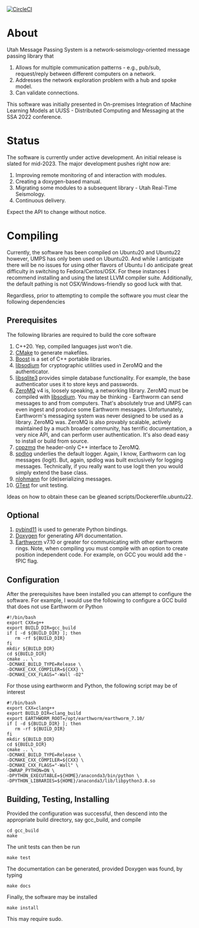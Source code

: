 [![CircleCI](https://circleci.com/gh/uofuseismo/umps.svg?style=svg&circle-token=build_status)](https://circleci.com/gh/uofuseismo/umps)

# About 

Utah Message Passing System is a network-seismology-oriented message passing library that

   1. Allows for multiple communication patterns - e.g., pub/sub, request/reply between different computers on a network.
   2. Addresses the network exploration problem with a hub and spoke model.
   3. Can validate connections.

This software was initially presented in On-premises Integration of Machine Learning Models at UUSS - Distributed Computing and Messaging at the SSA 2022 conference.

# Status

The software is currently under active development.  An initial release is slated for mid-2023.  The major development pushes right now are:

   1. Improving remote monitoring of and interaction with modules.
   2. Creating a doxygen-based manual. 
   3. Migrating some modules to a subsequent library - Utah Real-Time Seismology.
   4. Continuous delivery.

Expect the API to change without notice.

# Compiling

Currently, the software has been compiled on Ubuntu20 and Ubuntu22 however, UMPS has only been used on Ubuntu20.  And while I anticipate there will be no issues for using other flavors of Ubuntu I do anticipate great difficulty in switching to Fedora/Centos/OSX.  For these instances I recommend installing and using the latest LLVM compiler suite.  Additionally, the default pathing is not OSX/Windows-friendly so good luck with that.

Regardless, prior to attempting to compile the software you must clear the following dependencies

## Prerequisites

The following libraries are required to build the core software

   1.  C++20.  Yep, compiled languages just won't die.
   2.  [CMake](cmake.org) to generate makefiles.
   3.  [Boost](https://www.boost.org/) is a set of C++ portable libraries.
   3.  [libsodium](https://github.com/jedisct1/libsodium) for cryptographic utilities used in ZeroMQ and the authenticator.
   4.  [libsqlite3](https://www.sqlite.org/index.html) provides simple database functionality.  For example, the base authenticator uses it to store keys and passwords.
   5.  [ZeroMQ](https://zeromq.org/) v4 is, loosely speaking, a networking library.  ZeroMQ must be compiled with [libsodium](https://github.com/jedisct1/libsodium).  You may be thinking - Earthworm can send messages to and from computers.  That's absolutely true and UMPS can even ingest and produce some Earthworm messages.   Unfortunately, Earthworm's messaging system was never designed to be used as a library.  ZeroMQ was.  ZeroMQ is also provably scalable, actively maintained by a much broader community, has terrific documentation, a very nice API, and can perform user authentication.  It's also dead easy to install or build from source.  
   6.  [cppzmq](https://github.com/zeromq/cppzmq) the header-only C++ interface to ZeroMQ.
   7.  [spdlog](https://github.com/gabime/spdlog) underlies the default logger.  Again, I know, Earthworm can log messages (logit).  But, again, spdlog was built exclusively for logging messages.  Technically, if you really want to use logit then you would simply extend the base class.
   8.  [nlohmann](https://github.com/nlohmann/json) for (de)serializing messages.
   9.  [GTest](https://github.com/google/googletest) for unit testing.

Ideas on how to obtain these can be gleaned scripts/Dockererfile.ubuntu22.

## Optional

   1.  [pybind11](https://github.com/pybind/pybind11) is used to generate Python bindings.
   2.  [Doxygen](https://www.doxygen.nl/index.html) for generating API documentation.
   3.  [Earthworm](http://folkworm.ceri.memphis.edu/ew-dist/v7.10.1/earthworm_7.10.1-src.tgz) v7.10 or greater for communicating with other earthworm rings.  Note, when compiling you must compile with an option to create position independent code.  For example, on GCC you would add the -fPIC flag.

## Configuration

After the prerequisites have been installed you can attempt to configure the software.  For example, I would use the following to configure a GCC build that does not use Earthworm or Python

    #!/bin/bash
    export CXX=g++
    export BUILD_DIR=gcc_build
    if [ -d ${BUILD_DIR} ]; then
       rm -rf ${BUILD_DIR}
    fi
    mkdir ${BUILD_DIR}
    cd ${BUILD_DIR}
    cmake .. \
    -DCMAKE_BUILD_TYPE=Release \
    -DCMAKE_CXX_COMPILER=${CXX} \
    -DCMAKE_CXX_FLAGS="-Wall -O2"

For those using earthworm and Python, the following script may be of interest

    #!/bin/bash
    export CXX=clang++
    export BUILD_DIR=clang_build
    export EARTHWORM_ROOT=/opt/earthworm/earthworm_7.10/
    if [ -d ${BUILD_DIR} ]; then
       rm -rf ${BUILD_DIR}
    fi
    mkdir ${BUILD_DIR}
    cd ${BUILD_DIR}
    cmake .. \
    -DCMAKE_BUILD_TYPE=Release \
    -DCMAKE_CXX_COMPILER=${CXX} \
    -DCMAKE_CXX_FLAGS="-Wall" \
    -DWRAP_PYTHON=ON \
    -DPYTHON_EXECUTABLE=${HOME}/anaconda3/bin/python \
    -DPYTHON_LIBRARIES=${HOME}/anaconda3/lib/libpython3.8.so


## Building, Testing, Installing

Provided the configuration was successful, then descend into the appropriate build directory, say gcc\_build, and compile

    cd gcc_build
    make

The unit tests can then be run

    make test

The documentation can be generated, provided Doxygen was found, by typing

    make docs

Finally, the software may be installed 

    make install

This may require sudo.
